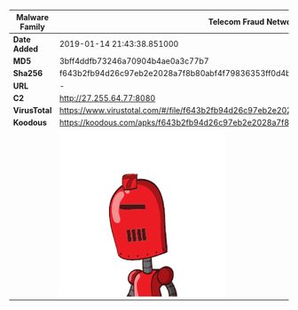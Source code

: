 | Malware Family | Telecom Fraud Network for South Koreans                      |
| -------------- | ------------------------------------------------------------ |
| **Date Added** | 2019-01-14 21:43:38.851000                                                   |
| **MD5**        | 3bff4ddfb73246a70904b4ae0a3c77b7                             |
| **Sha256**     | f643b2fb94d26c97eb2e2028a7f8b80abf4f79836353ff0d4b4e59dc3196c0ba |
| **URL**        | -                                                            |
| **C2**         | http://27.255.64.77:8080 |
| **VirusTotal** | https://www.virustotal.com/#/file/f643b2fb94d26c97eb2e2028a7f8b80abf4f79836353ff0d4b4e59dc3196c0ba/detection |
| **Koodous**    | https://koodous.com/apks/f643b2fb94d26c97eb2e2028a7f8b80abf4f79836353ff0d4b4e59dc3196c0ba |
|                | ![](../assets/f643b2fb94d26c97eb2e2028a7f8b80abf4f79836353ff0d4b4e59dc3196c0ba.png) |